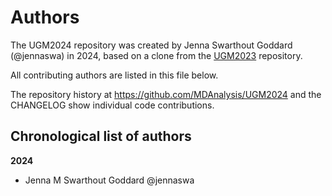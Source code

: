 # Authors

The UGM2024 repository was created by Jenna Swarthout Goddard (@jennaswa) in 2024, based on a clone from the [UGM2023](https://github.com/MDAnalysis/UGM2023) repository.

All contributing authors are listed in this file below.

The repository history at https://github.com/MDAnalysis/UGM2024 and the CHANGELOG show individual code contributions.

## Chronological list of authors

<!--
The rules for this file:
  * Authors are sorted chronologically, earliest to latest
  * Please format it each entry as "Preferred name <GitHub username>"
  * Your preferred name is whatever you wish to go by --
    it does *not* have to be your legal name!
  * Please start a new section for each new year
  * Don't ever delete anything
-->

**2024**
- Jenna M Swarthout Goddard @jennaswa
